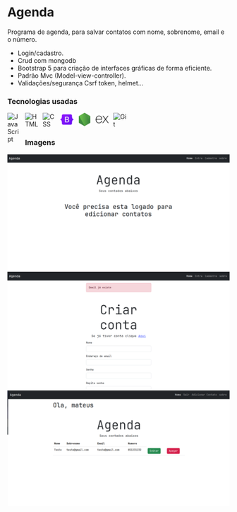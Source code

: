 # Agenda
Programa de agenda, para salvar contatos com nome, sobrenome, email e o número.
- Login/cadastro.
- Crud com mongodb
- Bootstrap 5 para criação de interfaces gráficas de forma eficiente.
- Padrão Mvc (Model-view-controller).
- Validações/segurança Csrf token, helmet...
### Tecnologias usadas

<img 
    align="left" 
    alt="JavaScript" 
    title="JavaScript"
    width="30px" 
    style="padding-right: 10px;" 
    src="https://cdn.jsdelivr.net/gh/devicons/devicon@latest/icons/javascript/javascript-original.svg" 
/>

<img 
    align="left" 
    alt="HTML"
    title="HTML" 
    width="30px" 
    style="padding-right: 10px;" 
    src="https://cdn.jsdelivr.net/gh/devicons/devicon@latest/icons/html5/html5-original.svg" 
/>

<img 
    align="left" 
    alt="CSS" 
    title="CSS"
    width="30px" 
    style="padding-right: 10px;" 
    src="https://cdn.jsdelivr.net/gh/devicons/devicon@latest/icons/css3/css3-original.svg" 
/>

<img 
    align="left" 
    alt="Bootstrap5" 
    title="Bootstrap5"
    width="30px" 
    style="padding-right: 10px;" 
    src="https://github.com/devicons/devicon/blob/v2.17.0/icons/bootstrap/bootstrap-original.svg" 
/>


<img 
    align="left" 
    alt="Node.js" 
    title="Node.js"
    width="30px" 
    style="padding-right: 10px;" 
    src="https://github.com/devicons/devicon/blob/v2.16.0/icons/nodejs/nodejs-original.svg" 
/>

<img 
    align="left" 
    alt="Express.js" 
    title="Express.js"
    width="30px" 
    style="padding-right: 10px;" 
    src="https://github.com/devicons/devicon/blob/v2.16.0/icons/express/express-original.svg" 
/>


<img 
    align="left" 
    alt="Git" 
    title="Git"
    width="30px" 
    style="padding-right: 10px;" 
    src="https://cdn.jsdelivr.net/gh/devicons/devicon@latest/icons/git/git-original.svg" 
/>
<br><br>
### Imagens


![cadastro](./Agenda.png)
![cadastro](./Agenda_cadastro.png)
![cadastro](./Agenda_contatos.png)

